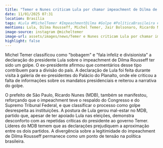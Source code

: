 ```yaml
---
title: "Temer e Nunes criticam Lula por chamar impeachment de Dilma de golpe"
date: 11/01/2025 07:31
location: Brasília
tags: #Lula #MichelTemer #ImpeachmentDilma #Golpe #PolíticaBrasileira #MDB #RicardoNunes #Eleições2022 #GovernoLula #CrisePolítica #abc360noticias
mentions: Lula, Dilma Rousseff, Michel Temer, Jair Bolsonaro, Ricardo Nunes (MDB).
image-source: instagram @micheltemer
image-url: assets/images/news/Temer e Nunes criticam Lula por chamar impeachment de Dilma de golpe.jpg
highlight: false
---
```


Michel Temer classificou como "bobagem" e "fala infeliz e divisionista" a declaração do presidente Lula sobre o impeachment de Dilma Rousseff ter sido um golpe.  O ex-presidente afirmou que comentários desse tipo contribuem para a divisão do país.  A declaração de Lula foi feita durante visita à galeria de ex-presidentes do Palácio do Planalto, onde ele criticou a falta de informações sobre os mandatos presidenciais e reiterou a narrativa do golpe.

O prefeito de São Paulo, Ricardo Nunes (MDB), também se manifestou,  reforçando que o impeachment teve o respaldo do Congresso e do Supremo Tribunal Federal, e que classificar o processo como golpe desrespeita as instituições.  A postura de Lula gerou mal-estar no MDB,  partido que, apesar de ter apoiado Lula nas eleições,  demonstra desconforto com as repetidas críticas do presidente ao governo Temer.  Líderes do MDB temem que as declarações prejudiquem a aproximação entre os dois partidos.  A divergência sobre a legitimidade do impeachment de Dilma Rousseff permanece como um ponto de tensão na política brasileira.
